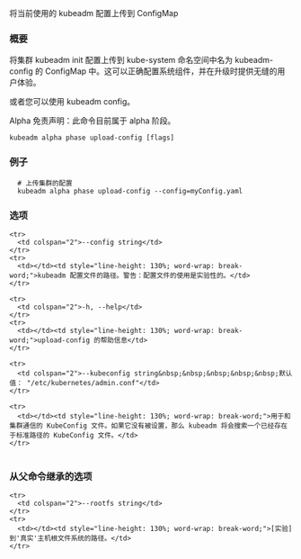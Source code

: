 
将当前使用的 kubeadm 配置上传到 ConfigMap
<!--
Uploads the currently used configuration for kubeadm to a ConfigMap
-->

<!--
### Synopsis
-->

### 概要

<!--
Uploads the kubeadm init configuration of your cluster to a ConfigMap called kubeadm-config in the kube-system namespace. This enables correct configuration of system components and a seamless user experience when upgrading. 
-->
将集群 kubeadm init 配置上传到 kube-system 命名空间中名为 kubeadm-config 的 ConfigMap 中。这可以正确配置系统组件，并在升级时提供无缝的用户体验。

<!--
Alternatively, you can use kubeadm config. 
-->
或者您可以使用 kubeadm config。

<!--
Alpha Disclaimer: this command is currently alpha.
-->
Alpha 免责声明：此命令目前属于 alpha 阶段。

```
kubeadm alpha phase upload-config [flags]
```

<!--
### Examples
-->

### 例子

<!--
  # uploads the configuration of your cluster
-->

```
  # 上传集群的配置
  kubeadm alpha phase upload-config --config=myConfig.yaml
```

<!--
### Options
-->

### 选项

<table style="width: 100%; table-layout: fixed;">
  <colgroup>
    <col span="1" style="width: 10px;" />
    <col span="1" />
  </colgroup>
  <tbody>

    <tr>
      <td colspan="2">--config string</td>
    </tr>
    <tr>
      <td></td><td style="line-height: 130%; word-wrap: break-word;">kubeadm 配置文件的路径。警告：配置文件的使用是实验性的。</td>
    </tr>
<!--
      <td></td><td style="line-height: 130%; word-wrap: break-word;">Path to a kubeadm config file. WARNING: Usage of a configuration file is experimental</td>
-->

    <tr>
      <td colspan="2">-h, --help</td>
    </tr>
    <tr>
      <td></td><td style="line-height: 130%; word-wrap: break-word;">upload-config 的帮助信息</td>
    </tr>
<!--
      <td></td><td style="line-height: 130%; word-wrap: break-word;">help for upload-config</td>
-->

    <tr>
      <td colspan="2">--kubeconfig string&nbsp;&nbsp;&nbsp;&nbsp;&nbsp;默认值： "/etc/kubernetes/admin.conf"</td>
    </tr>
<!--
      <td colspan="2">--kubeconfig string&nbsp;&nbsp;&nbsp;&nbsp;&nbsp;Default: "/etc/kubernetes/admin.conf"</td>
-->
    <tr>
      <td></td><td style="line-height: 130%; word-wrap: break-word;">用于和集群通信的 KubeConfig 文件。如果它没有被设置，那么 kubeadm 将会搜索一个已经存在于标准路径的 KubeConfig 文件。</td>
    </tr>
<!--
      <td></td><td style="line-height: 130%; word-wrap: break-word;">The KubeConfig file to use when talking to the cluster. If the flag is not set, a set of standard locations are searched for an existing KubeConfig file.</td>
-->

  </tbody>
</table>


<!--
### Options inherited from parent commands
-->

### 从父命令继承的选项
 
<table style="width: 100%; table-layout: fixed;">
  <colgroup>
    <col span="1" style="width: 10px;" />
    <col span="1" />
  </colgroup>
  <tbody>

    <tr>
      <td colspan="2">--rootfs string</td>
    </tr>
    <tr>
      <td></td><td style="line-height: 130%; word-wrap: break-word;">[实验] 到'真实'主机根文件系统的路径。</td>
    </tr>
<!--
      <td></td><td style="line-height: 130%; word-wrap: break-word;">[EXPERIMENTAL] The path to the 'real' host root filesystem.</td>
-->

  </tbody>
</table>



